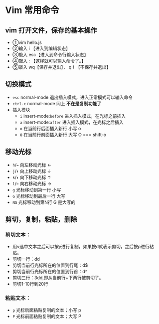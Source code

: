 # Vim 常用命令
## vim 打开文件，保存的基本操作
- ①vim hello.js  
- ②输入    i 【进入到编辑状态】  
- ③敲入     esc【进入到命令行输入状态】  
- ④敲入     : 【这样就可以输入命令了。】  
- ⑤敲入   wq【保存并退出】， q！【不保存并退出】  
## 切换模式
- `esc` normal-mode 退出插入模式，进入正常模式可以输入命令
- `ctrl-c` normal-mode 同上 **不在是复制功能了**
- 插入模块
  - `i`   insert-mode:`before`  进入插入模式，在光标之前插入
  - `a`   insert-mode:`after`  进入插入模式，在光标之后插入
  - `o` 在当前行后面插入新行 小写 o
  - `O` 在当前行前面插入新行 大写 O === shift-o
## 移动光标
- `h`/`⬅️` 向左移动光标 ←
- `j`/`⬇️` 向上移动光标 ↓
- `k`/`⬆️` 向下移动光标 ↑
- `l`/`➡️` 向右移动光标 →
- `g` 光标移动到第一行 小写
- `G` 光标移动到最后一行 大写
- `NG` 光标移动到第N行  G 是大写的
## 剪切，复制，粘贴，删除
### 剪切文本：
- 用v选中文本之后可以按y进行复制，如果按d就表示剪切，之后按p进行粘贴。
- 剪切一行：dd
- 剪切当前行光标所在的位置到行尾：d$
- 剪切当前行光标所在的位置到行首：d^
- 剪切三行：3dd,即从当前行+下两行被剪切了。
- 剪切1-10行到20行
### 粘贴文本：
- `p` 光标后面粘贴复制的文本；小写 p
- `P` 光标前面粘贴复制的文本；大写 P
